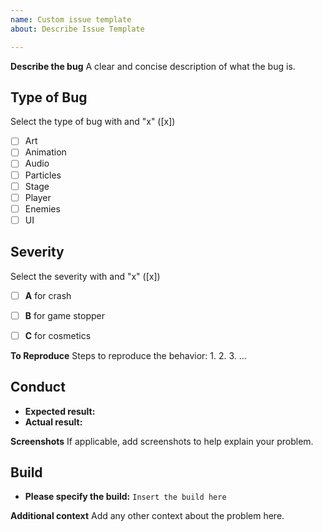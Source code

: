 ```yaml
---
name: Custom issue template
about: Describe Issue Template

---
```


**Describe the bug**
A clear and concise description of what the bug is.

## Type of Bug 

Select the type of bug with and "x" ([x])

* [ ] Art 
* [ ] Animation 
* [ ] Audio 
* [ ] Particles
* [ ] Stage 
* [ ] Player 
* [ ] Enemies
* [ ] UI 

## Severity
Select the severity with and "x" ([x])

- [ ] **A** for crash 
- [ ] **B** for game stopper 
- [ ] **C** for cosmetics 


**To Reproduce**
Steps to reproduce the behavior:
1. 
2.
3. 
...

## Conduct 
- **Expected result:**
-  **Actual result:**

**Screenshots**
If applicable, add screenshots to help explain your problem.

## Build
- **Please specify the build:** ``Insert the build here ``


**Additional context**
Add any other context about the problem here.
